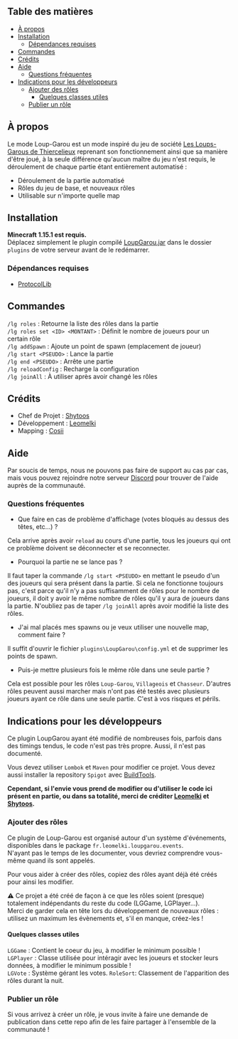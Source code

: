 

## Table des matières

- [À propos](#à-propos)
- [Installation](#installation)
  - [Dépendances requises](#dépendances-requises)
- [Commandes](#commandes)
- [Crédits](#crédits)
- [Aide](#aide)
  - [Questions fréquentes](#questions-fréquentes)
- [Indications pour les développeurs](#indications-pour-les-développeurs)
  - [Ajouter des rôles](#ajouter-des-rôles)
 	 - [Quelques classes utiles](#quelques-classes-utiles)
  - [Publier un rôle](#publier-un-rôle)

## À propos

Le mode Loup-Garou est un mode inspiré du jeu de société [Les Loups-Garous de Thiercelieux](https://fr.wikipedia.org/wiki/Les_Loups-garous_de_Thiercelieux) reprenant son fonctionnement ainsi que sa manière d'être joué, à la seule différence qu'aucun maître du jeu n'est requis, le déroulement de chaque partie étant entièrement automatisé :

- Déroulement de la partie automatisé
- Rôles du jeu de base, et nouveaux rôles
- Utilisable sur n'importe quelle map

## Installation

**Minecraft 1.15.1 est requis.**  
Déplacez simplement le plugin compilé [LoupGarou.jar](https://github.com/leomelki/LoupGarou/releases) dans le dossier `plugins` de votre serveur avant de le redémarrer.

### Dépendances requises

- [ProtocolLib](https://www.spigotmc.org/resources/protocollib.1997/)

## Commandes

`/lg roles` : Retourne la liste des rôles dans la partie  
`/lg roles set <ID> <MONTANT>` : Définit le nombre de joueurs pour un certain rôle  
`/lg addSpawn` : Ajoute un point de spawn (emplacement de joueur)  
`/lg start <PSEUDO>` : Lance la partie  
`/lg end <PSEUDO>` : Arrête une partie  
`/lg reloadConfig` : Recharge la configuration  
`/lg joinAll` : À utiliser après avoir changé les rôles  

## Crédits

- Chef de Projet : [Shytoos](https://twitter.com/shytoos_)
- Développement : [Leomelki](https://twitter.com/leomelki)
- Mapping : [Cosii](https://www.youtube.com/channel/UCwyOcA41QSk590fl9L0ys8A)

## Aide

Par soucis de temps, nous ne pouvons pas faire de support au cas par cas, mais vous pouvez rejoindre notre serveur [Discord](https://discord.gg/Squeezie) pour trouver de l'aide auprès de la communauté.

### Questions fréquentes

- Que faire en cas de problème d'affichage (votes bloqués au dessus des têtes, etc...) ?  

Cela arrive après avoir `reload` au cours d'une partie, tous les joueurs qui ont ce problème doivent se déconnecter et se reconnecter.

- Pourquoi la partie ne se lance pas ?  

Il faut taper la commande `/lg start <PSEUDO>` en mettant le pseudo d'un des joueurs qui sera présent dans la partie. Si cela ne fonctionne toujours pas, c'est parce qu'il n'y a pas suffisamment de rôles pour le nombre de joueurs, il doit y avoir le même nombre de rôles qu'il y aura de joueurs dans la partie. N'oubliez pas de taper `/lg joinAll` après avoir modifié la liste des rôles.

- J'ai mal placés mes spawns ou je veux utiliser une nouvelle map, comment faire ?  

Il suffit d'ouvrir le fichier `plugins\LoupGarou\config.yml` et de supprimer les points de spawn.

- Puis-je mettre plusieurs fois le même rôle dans une seule partie ?

Cela est possible pour les rôles `Loup-Garou`, `Villageois` et `Chasseur`.
D'autres rôles peuvent aussi marcher mais n'ont pas été testés avec plusieurs joueurs ayant ce rôle dans une seule partie. C'est à vos risques et périls.

## Indications pour les développeurs

Ce plugin LoupGarou ayant été modifié de nombreuses fois, parfois dans des timings tendus, le code n'est pas très propre. Aussi, il n'est pas documenté.  

Vous devez utiliser `Lombok` et `Maven` pour modifier ce projet. 
Vous devez aussi installer la repository `Spigot` avec [BuildTools](https://www.spigotmc.org/wiki/buildtools/).

**Cependant, si l'envie vous prend de modifier ou d'utiliser le code ici présent en partie, ou dans sa totalité, merci de créditer [Leomelki](https://twitter.com/leomelki) et [Shytoos](https://twitter.com/shytoos_).**

### Ajouter des rôles

Ce plugin de Loup-Garou est organisé autour d'un système d'événements, disponibles dans le package `fr.leomelki.loupgarou.events`.  
N'ayant pas le temps de les documenter, vous devriez comprendre vous-même quand ils sont appelés.

Pour vous aider à créer des rôles, copiez des rôles ayant déjà été créés pour ainsi les modifier.

⚠️ Ce projet a été créé de façon à ce que les rôles soient (presque) totalement indépendants du reste du code (LGGame, LGPlayer...).  
Merci de garder cela en tête lors du développement de nouveaux rôles : utilisez un maximum les évènements et, s'il en manque, créez-les !

#### Quelques classes utiles
`LGGame` : Contient le coeur du jeu, à modifier le minimum possible !  
`LGPlayer` : Classe utilisée pour intéragir avec les joueurs et stocker leurs données, à modifier le minimum possible !  
`LGVote` : Système gérant les votes. 
`RoleSort`: Classement de l'apparition des rôles durant la nuit. 

### Publier un rôle

Si vous arrivez à créer un rôle, je vous invite à faire une demande de publication dans cette repo afin de les faire partager à l'ensemble de la communauté !
